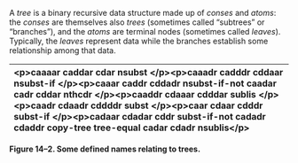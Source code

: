  

A *tree* is a binary recursive data structure made up of *conses* and *atoms*: the *conses* are themselves also *trees* (sometimes called “subtrees” or “branches”), and the *atoms* are terminal nodes (sometimes called *leaves*). Typically, the *leaves* represent data while the branches establish some relationship among that data. 

|&#60;p&#62;**caaaar caddar cdar nsubst** &#60;/p&#62;&#60;p&#62;**caaadr cadddr cddaar nsubst-if** &#60;/p&#62;&#60;p&#62;**caaar caddr cddadr nsubst-if-not caadar cadr cddar nthcdr** &#60;/p&#62;&#60;p&#62;**caaddr cdaaar cdddar sublis** &#60;/p&#62;&#60;p&#62;**caadr cdaadr cddddr subst** &#60;/p&#62;&#60;p&#62;**caar cdaar cdddr subst-if** &#60;/p&#62;&#60;p&#62;**cadaar cdadar cddr subst-if-not cadadr cdaddr copy-tree tree-equal cadar cdadr nsublis**&#60;/p&#62;|
| :- |


**Figure 14–2. Some defined names relating to trees.** 

